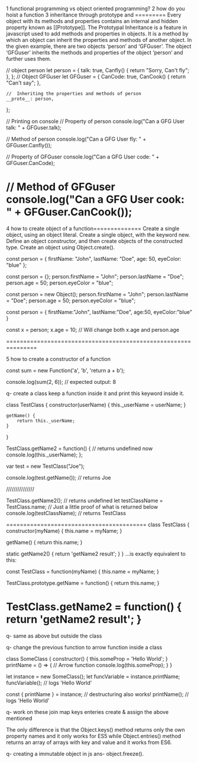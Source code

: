 
1 functional programming vs object oriented programming?
2 how do you hoist a function
3 inheritance through prototype and =========
Every object with its methods and properties contains an internal and hidden property known as [[Prototype]]. The Prototypal Inheritance is a feature in javascript used to add methods and properties in objects. It is a method by which an object can inherit the properties and methods of another object.
 In the given example, there are two objects ‘person’ and ‘GFGuser’. The object ‘GFGuser’ inherits the methods and properties of the object ‘person’ and further uses them.

 // object person
let person = {
	talk: true,
	Canfly() {
		return "Sorry, Can't fly";
	},
};
// Object GFGuser
let GFGuser = {
	CanCode: true,
	CanCook() {
		return "Can't say";
	},
	
	//  Inheriting the properties and methods of person
	__proto__: person, 
};

// Printing on console
// Property of person
console.log("Can a GFG User talk: " + GFGuser.talk); 

// Method of person
console.log("Can a GFG User fly: " + GFGuser.Canfly()); 

// Property of GFGuser
console.log("Can a GFG User code: " + GFGuser.CanCode); 

// Method of GFGuser
console.log("Can a GFG User cook: " + GFGuser.CanCook()); 
========================================================================

4 how to create object of a function==============
Create a single object, using an object literal.
Create a single object, with the keyword new.
Define an object constructor, and then create objects of the constructed type.
Create an object using Object.create().

const person = {
  firstName: "John",
  lastName: "Doe",
  age: 50,
  eyeColor: "blue"
};

const person = {};
person.firstName = "John";
person.lastName = "Doe";
person.age = 50;
person.eyeColor = "blue";

const person = new Object();
person.firstName = "John";
person.lastName = "Doe";
person.age = 50;
person.eyeColor = "blue";

const person = {
  firstName:"John",
  lastName:"Doe",
  age:50, eyeColor:"blue"
}

const x = person;
x.age = 10;      // Will change both x.age and person.age

===============================================================

5 how to create a constructor of a function

const sum = new Function('a', 'b', 'return a + b');

console.log(sum(2, 6));
// expected output: 8


q- create a class keep a function inside it and print this keyword inside it.

class TestClass {
    constructor(userName) {
        this._userName = userName;
    }

    getName() {
        return this._userName;
    }
}

TestClass.getName2 = function() {
    // returns undefined now
    console.log(this._userName);
};

var test = new TestClass("Joe");

console.log(test.getName()); // returns Joe

///////////////

TestClass.getName2(); // returns undefined
let testClassName = TestClass.name; // Just a little proof of what is returned below
console.log(testClassName); // returns TestClass

=========================================
class TestClass {
  constructor(myName) {
    this.name = myName;
  }

  getName() {
    return this.name;
  }

  static getName2() {
    return 'getName2 result';
  }
}
...is exactly equivalent to this:

const TestClass = function(myName) {
  this.name = myName;
}

TestClass.prototype.getName = function() {
  return this.name;
}

TestClass.getName2 = function() {
  return 'getName2 result';
}
===============================================

q- same as above but outside the class



q- change the previous function to arrow function inside a class

class SomeClass {
    constructor() {
        this.someProp = 'Hello World';
    }
printName = () => { // Arrow function
        console.log(this.someProp);
    }
}

let instance = new SomeClass();
let funcVariable = instance.printName;
funcVariable(); // logs 'Hello World'

const { printName } = instance; // destructuring also works!
printName(); // logs 'Hello World'

q- work on these
join
map 
keys
enteries
create &
assign the above mentioned 

The only difference is that the Object.keys() method returns only the own property names and it only works for ES5 while Object.entries() method returns an array of arrays with key and value and it works from ES6.

q- creating a immutable object in js
ans- object.freeze().
